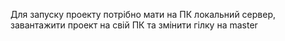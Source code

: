 Для запуску проекту потрібно мати на ПК локальний сервер, завантажити проект на свій ПК та змінити гілку на master
